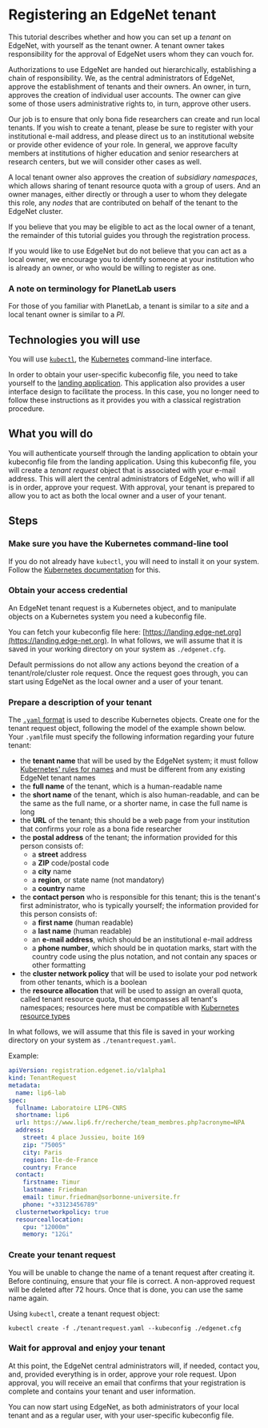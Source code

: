# Registering an EdgeNet tenant

This tutorial describes whether and how you can set up a *tenant* on EdgeNet, with yourself as the tenant owner. A tenant owner takes responsibility for the approval of EdgeNet users whom they can vouch for.

Authorizations to use EdgeNet are handed out hierarchically, establishing a chain of responsibility. We, as the central administrators of EdgeNet, approve the establishment of tenants and their owners. An owner, in turn, approves the creation of individual user accounts. The owner can give some of those users administrative rights to, in turn, approve other users.

Our job is to ensure that only bona fide researchers can create and run local tenants. If you wish to create a tenant, please be sure to register with your institutional e-mail address, and please direct us to an institutional website or provide other evidence of your role. In general, we approve faculty members at institutions of higher education and senior researchers at research centers, but we will consider other cases as well.

A local tenant owner also approves the creation of *subsidiary namespaces*, which allows sharing of tenant resource quota with a group of users. And an owner manages, either directly or through a user to whom they delegate this role, any *nodes* that are contributed on behalf of the tenant to the EdgeNet cluster.

If you believe that you may be eligible to act as the local owner of a tenant, the remainder of this tutorial guides you through the registration process.

If you would like to use EdgeNet but do not believe that you can act as a local owner, we encourage you to identify someone at your institution who is already an owner, or who would be willing to register as one.

### A note on terminology for PlanetLab users

For those of you familiar with PlanetLab, a tenant is similar to a *site* and a local tenant owner is similar to a *PI*.

## Technologies you will use

You will use [``kubectl``](https://kubernetes.io/docs/reference/kubectl/overview/), the [Kubernetes](https://kubernetes.io/) command-line interface.

In order to obtain your user-specific kubeconfig file, you need to take yourself to the [landing application](https://landing.edge-net.org). 
This application also provides a user interface design to facilitate the process.
In this case, you no longer need to follow these instructions as it provides you with a classical registration procedure.

## What you will do

You will authenticate yourself through the landing application to obtain your kubeconfig file from the landing application.
Using this kubeconfig file, you will create a *tenant request* object that is associated with your e-mail address. 
This will alert the central administrators of EdgeNet, who will if all is in order, approve your request. 
With approval, your tenant is prepared to allow you to act as both the local owner and a user of your tenant.

## Steps

### Make sure you have the Kubernetes command-line tool

If you do not already have ``kubectl``, you will need to install it on your system. Follow the [Kubernetes documentation](https://kubernetes.io/docs/tasks/tools/install-kubectl/) for this.

### Obtain your access credential

An EdgeNet tenant request is a Kubernetes object, and to manipulate objects on a Kubernetes system you need a kubeconfig file.

You can fetch your kubeconfig file here: [https://landing.edge-net.org](https://landing.edge-net.org). In what follows, we will assume that it is saved in your working directory on your system as ``./edgenet.cfg``.

Default permissions do not allow any actions beyond the creation of a tenant/role/cluster role request. Once the request goes through, you can start using EdgeNet as the local owner and a user of your tenant.

### Prepare a description of your tenant

The [``.yaml`` format](https://kubernetes.io/docs/concepts/overview/working-with-objects/kubernetes-objects/) is used to describe Kubernetes objects. Create one for the tenant request object, following the model of the example shown below. Your ``.yaml``file must specify the following information regarding your future tenant:
- the **tenant name** that will be used by the EdgeNet system; it must follow [Kubernetes' rules for names](https://kubernetes.io/docs/concepts/overview/working-with-objects/names/) and must be different from any existing EdgeNet tenant names
- the **full name** of the tenant, which is a human-readable name
- the **short name** of the tenant, which is also human-readable, and can be the same as the full name, or a shorter name, in case the full name is long
- the **URL** of the tenant; this should be a web page from your institution that confirms your role as a bona fide researcher
- the **postal address** of the tenant; the information provided for this person consists of:
  - a **street** address
  - a **ZIP** code/postal code
  - a **city** name
  - a **region**, or state name (not mandatory)
  - a **country** name
- the **contact person** who is responsible for this tenant; this is the tenant's first administrator, who is typically yourself; the information provided for this person consists of:
  - a **first name** (human readable)
  - a **last name** (human readable)
  - an **e-mail address**, which should be an institutional e-mail address
  - a **phone number**, which should be in quotation marks, start with the country code using the plus notation, and not contain any spaces or other formatting
- the **cluster network policy** that will be used to isolate your pod network from other tenants, which is a boolean
- the **resource allocation** that will be used to assign an overall quota, called tenant resource quota, that encompasses all tenant's namespaces; resources here must be compatible with [Kubernetes resource types](https://kubernetes.io/docs/concepts/configuration/manage-resources-containers/#resource-types)

In what follows, we will assume that this file is saved in your working directory on your system as ``./tenantrequest.yaml``.

Example:
```yaml
apiVersion: registration.edgenet.io/v1alpha1
kind: TenantRequest
metadata:
  name: lip6-lab
spec:
  fullname: Laboratoire LIP6-CNRS
  shortname: lip6
  url: https://www.lip6.fr/recherche/team_membres.php?acronyme=NPA
  address:
    street: 4 place Jussieu, boite 169
    zip: "75005"
    city: Paris
    region: Île-de-France
    country: France
  contact:
    firstname: Timur
    lastname: Friedman
    email: timur.friedman@sorbonne-universite.fr
    phone: "+33123456789"
  clusternetworkpolicy: true
  resourceallocation:
    cpu: "12000m"
    memory: "12Gi"
```

### Create your tenant request

You will be unable to change the name of a tenant request after creating it. Before continuing, ensure that your file is correct. A non-approved request will be deleted after 72 hours. Once that is done, you can use the same name again.

Using ``kubectl``, create a tenant request object:

```
kubectl create -f ./tenantrequest.yaml --kubeconfig ./edgenet.cfg
```

### Wait for approval and enjoy your tenant

At this point, the EdgeNet central administrators will, if needed, contact you, and, provided everything is in order, approve your role request. Upon approval, you will receive an email that confirms that your registration is complete and contains your tenant and user information.

You can now start using EdgeNet, as both administrators of your local tenant and as a regular user, with your user-specific kubeconfig file.

